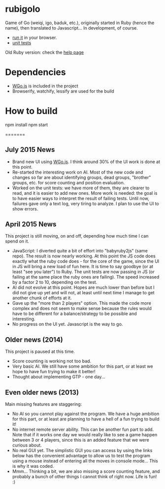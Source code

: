 rubigolo
========

Game of Go (weiqi, igo, baduk, etc.), originally started in Ruby (hence the name), then translated to Javascript... In development, of course. 

- [run it](http://rawgit.com/kubicle/rubigolo/master/index.html) in your browser.
- [unit tests](http://rawgit.com/kubicle/rubigolo/master/js/ui/tests.html)

Old Ruby version: check the [help page](http://htmlpreview.github.io/?https://github.com/kubicle/rubigolo/blob/master/help-index.html)

Dependencies
============

- [WGo.js](http://github.com/waltheri/wgo.js) is included in the project
- Browserify, watchify, lessify are used for the build

How to build
============

npm install
npm start

=======

## July 2015 News
* Brand new UI using [WGo.js](http://github.com/waltheri/wgo.js). I think around 30% of the UI work is done at this point.
* Re-started the interesting work on AI. Most of the new code and changes so far are about identifying groups, dead groups, "brother" groups, etc. for score counting and position evaluation.
* Worked on the unit tests: we have more of them, they are clearer to read, and it is easier to add new ones. More work is needed: the goal is to have easier ways to interpret the result of failing tests. Until now, failures gave only a text log, very tiring to analyze. I plan to use the UI to show errors.

## April 2015 News
This project is still moving, on and off, depending how much time I can spend on it.

* JavaScript: I diverted quite a bit of effort into "babyruby2js" (same repo). The result is now nearly working. At this point the JS code does exactly what the ruby code does - for the core of the game, since the UI in JS will bring a new load of fun here. It is time to say goodbye (or at least "see you later") to Ruby. The unit tests are now passing in JS (or failing at the same place the ruby ones are failing). The speed increased by a factor 2 to 10, depending on the test.
* AI did not evolve at this point. Hopes are much lower than before but I did not give up yet and will not, at least until next time I manage to get another chunk of efforts at it.
* Gave up the "more than 2 players" option. This made the code more complex and does not seem to make sense because the rules would have to be different for a balance/strategy to be possible and interesting.
* No progress on the UI yet. Javascript is the way to go.

## Older news (2014)
This project is paused at this time.
* Score counting is working not too bad.
* Very basic AI. We still have some ambition for this part, or at least we hope to have fun trying to make it better!
* Thought about implementing GTP - one day...

## Even older news (2013)
Main missing features are staggering:
* No AI so you cannot play against the program. We have a huge ambition for this part, or at least are planning to have a hell of a fun trying to build it!
* No internet remote server ability. This can be another fun part to add. Note that if it works one day we would really like to see a game happen between 3 or 4 players, since this is an added feature that we were curious about.
* No real GUI yet. The simplistic GUI you can access by using the links below has the convenient advantage to allow us to test the program using a mouse instead of entering all the moves in console mode... This is why it was coded.
* Mmm... Thinking a bit, we are also missing a score counting feature, and probably a bunch of other things I cannot think of right now. Life is fun! :)
